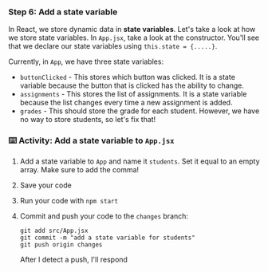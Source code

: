 ### Step 6: Add a state variable

In React, we store dynamic data in **state variables**. Let's take a look at how we store state variables. In `App.jsx`, take a look at the constructor. You'll see that we declare our state variables using `this.state = {.....}`.


Currently, in `App`, we have three state variables:
- `buttonClicked` - This stores which button was clicked. It is a state variable because the button that is clicked has the ability to change.
- `assignments` - This stores the list of assignments. It is a state variable because the list changes every time a new assignment is added.
- `grades` - This should store the grade for each student. However, we have no way to store students, so let's fix that!

### :keyboard: Activity: Add a state variable to `App.jsx`

1. Add a state variable to `App` and name it `students`. Set it equal to an empty array. Make sure to add the comma! 
2. Save your code
3. Run your code with `npm start`
4. Commit and push your code to the `changes` branch:
    ```
    git add src/App.jsx
    git commit -m "add a state variable for students"
    git push origin changes
    ```

    After I detect a push, I'll respond